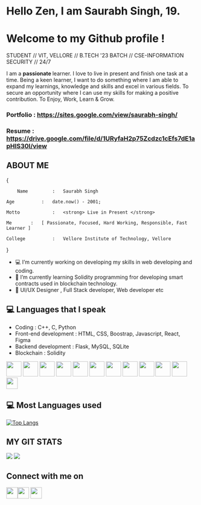 # Hello Zen, I am Saurabh Singh, 19. 

# Welcome to my Github profile !
STUDENT // VIT, VELLORE // B.TECH '23 BATCH // CSE-INFORMATION SECURITY // 24/7

 I am a <strong>passionate </strong> learner. I love to live in present and finish one task at a time. Being a keen learner, I want to do something where I am able to expand my learnings, knowledge and skills and excel in various fields. To secure an opportunity where I can use my skills for making a positive contribution. To Enjoy, Work, Learn & Grow.

### Portfolio : https://sites.google.com/view/saurabh-singh/
### Resume :    https://drive.google.com/file/d/1URyfaH2p75Zcdzc1cEfs7dE1apHlS30l/view

## ABOUT ME

{

    	Name		 :   Saurabh Singh

	Age	         :   date.now() - 2001;

   	Motto	         :   <strong> Live in Present </strong>

   	Me		 :   [ Passionate, Focused, Hard Working, Responsible, Fast Learner ]

	College	         :   Vellore Institute of Technology, Vellore

}

- :computer:  I’m currently working on developing my skills in web developing and coding.
- :robot: I’m currently learning Solidity programming fror developing smart contracts used in blockchain technology.
- 👯 UI/UX Designer , Full Stack developer, Web developer etc

## :computer: Languages that I speak

* Coding : C++, C, Python
* Front-end development :  HTML, CSS, Boostrap, Javascript, React, Figma
* Backend development : Flask, MySQL, SQLite
* Blockchain : Solidity 


 <img src = 'https://image.flaticon.com/icons/png/512/919/919841.png' height='40'/> <img src = 'https://image.flaticon.com/icons/png/512/919/919839.png' height='40'/> <img src = 'https://image.flaticon.com/icons/png/512/919/919852.png' height='40'/>   <img src = 'https://as1.ftcdn.net/jpg/03/04/97/12/500_F_304971233_mQ4xlfnBGSszgzJPYzQnZtWI04ZNmuuP.jpg' height='40'/>
 <img src = 'https://image.flaticon.com/icons/svg/919/919827.svg' width='40'/> 
 <img src = 'https://github.com/MarikIshtar007/MarikIshtar007/blob/master/images/css.svg' width='40'/> <img src = 'https://github.com/MarikIshtar007/MarikIshtar007/blob/master/images/js.svg' width='40'/> <img src = 'https://github.com/MarikIshtar007/MarikIshtar007/blob/master/images/bootstrap.svg' width='40'/>  <img src = 'https://github.com/MarikIshtar007/MarikIshtar007/blob/master/images/flask.png' width='40'/>  <img src = 'https://image.flaticon.com/icons/png/512/288/288882.png' width='40'/> <img src = 'https://image.flaticon.com/icons/png/512/2772/2772128.png' width='40'/> <img src = 'https://upload.wikimedia.org/wikipedia/commons/thumb/9/98/Solidity_logo.svg/1200px-Solidity_logo.svg.png' width='30'/>



## :computer: Most Languages used

[![Top Langs](https://github-readme-stats.vercel.app/api/top-langs/?username=baazis&layout=compact)](https://github.com/baazis/github-readme-stats)

## MY GIT STATS

<img src="https://github-readme-stats.vercel.app/api?username=baazis&&show_icons=true&count_private=true&theme=radical"/>

<img src="https://github-readme-streak-stats.herokuapp.com/?user=baazis&theme=radical"/>

## Connect with me on

<img src="https://upload.wikimedia.org/wikipedia/commons/thumb/e/e9/Linkedin_icon.svg/1024px-Linkedin_icon.svg.png" href="https://www.linkedin.com/in/saurabh-singh-573361199//" width='30' height='30' ><img src="https://i.pinimg.com/736x/c8/95/2d/c8952d6e421a83d298a219edee783167.jpg" href="https://www.instagram.com/s_baazi/" width='30' height='30'>  <img src="https://image.flaticon.com/icons/png/512/733/733579.png" href="https://twitter.com/ISAACOL10082001" width='30' height='30'>  
